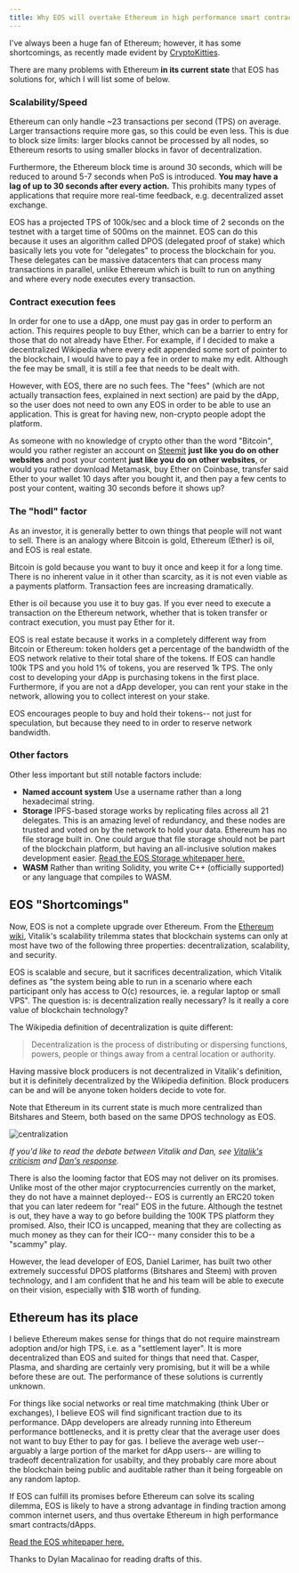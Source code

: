```yaml
---
title: Why EOS will overtake Ethereum in high performance smart contracts
---
```


I've always been a huge fan of Ethereum; however, it has some shortcomings, as recently made evident by [CryptoKitties](http://www.bbc.com/news/technology-42237162).

There are many problems with Ethereum **in its current state** that EOS has solutions for, which I will list some of below.

### Scalability/Speed

Ethereum can only handle ~23 transactions per second (TPS) on average. Larger transactions require more gas, so this could be even less. This is due to block size limits: larger blocks cannot be processed by all nodes, so Ethereum resorts to using smaller blocks in favor of decentralization.

Furthermore, the Ethereum block time is around 30 seconds, which will be reduced to around 5-7 seconds when PoS is introduced. **You may have a lag of up to 30 seconds after every action.** This prohibits many types of applications that require more real-time feedback, e.g. decentralized asset exchange.

EOS has a projected TPS of 100k/sec and a block time of 2 seconds on the testnet with a target time of 500ms on the mainnet. EOS can do this because it uses an algorithm called DPOS (delegated proof of stake) which basically lets you vote for "delegates" to process the blockchain for you. These delegates can be massive datacenters that can process many transactions in parallel, unlike Ethereum which is built to run on anything and where every node executes every transaction.

### Contract execution fees

In order for one to use a dApp, one must pay gas in order to perform an action. This requires people to buy Ether, which can be a barrier to entry for those that do not already have Ether. For example, if I decided to make a decentralized Wikipedia where every edit appended some sort of pointer to the blockchain, I would have to pay a fee in order to make my edit. Although the fee may be small, it is still a fee that needs to be dealt with.

However, with EOS, there are no such fees. The "fees" (which are not actually transaction fees, explained in next section) are paid by the dApp, so the user does not need to own any EOS in order to be able to use an application. This is great for having new, non-crypto people adopt the platform.

As someone with no knowledge of crypto other than the word "Bitcoin", would you rather register an account on [Steemit](https://steemit.com) **just like you do on other websites** and post your content **just like you do on other websites**, or would you rather download Metamask, buy Ether on Coinbase, transfer said Ether to your wallet 10 days after you bought it, and then pay a few cents to post your content, waiting 30 seconds before it shows up?

### The "hodl" factor

As an investor, it is generally better to own things that people will not want to sell. There is an analogy where Bitcoin is gold, Ethereum (Ether) is oil, and EOS is real estate.

Bitcoin is gold because you want to buy it once and keep it for a long time. There is no inherent value in it other than scarcity, as it is not even viable as a payments platform. Transaction fees are increasing dramatically.

Ether is oil because you use it to buy gas. If you ever need to execute a transaction on the Ethereum network, whether that is token transfer or contract execution, you must pay Ether for it.

EOS is real estate because it works in a completely different way from Bitcoin or Ethereum: token holders get a percentage of the bandwidth of the EOS network relative to their total share of the tokens. If EOS can handle 100k TPS and you hold 1% of tokens, you are reserved 1k TPS. The only cost to developing your dApp is purchasing tokens in the first place. Furthermore, if you are not a dApp developer, you can rent your stake in the network, allowing you to collect interest on your stake.

EOS encourages people to buy and hold their tokens-- not just for speculation, but because they need to in order to reserve network bandwidth.

### Other factors

Other less important but still notable factors include:

* **Named account system** Use a username rather than a long hexadecimal string.
* **Storage** IPFS-based storage works by replicating files across all 21 delegates. This is an amazing level of redundancy, and these nodes are trusted and voted on by the network to hold your data. Ethereum has no file storage built in. One could argue that file storage should not be part of the blockchain platform, but having an all-inclusive solution makes development easier. [Read the EOS Storage whitepaper here.](https://github.com/EOSIO/Documentation/raw/master/EOS.IO%20Storage.pdf)
* **WASM** Rather than writing Solidity, you write C++ (officially supported) or any language that compiles to WASM.

## EOS "Shortcomings"

Now, EOS is not a complete upgrade over Ethereum. From the [Ethereum wiki](https://github.com/ethereum/wiki/wiki/Sharding-FAQ), Vitalik's scalability trilemma states that blockchain systems can only at most have two of the following three properties: decentralization, scalability, and security.

EOS is scalable and secure, but it sacrifices decentralization, which Vitalik defines as "the system being able to run in a scenario where each participant only has access to O(c) resources, ie. a regular laptop or small VPS". The question is: is decentralization really necessary? Is it really a core value of blockchain technology?

The Wikipedia definition of decentralization is quite different:

> Decentralization is the process of distributing or dispersing functions, powers, people or things away from a central location or authority.

Having massive block producers is not decentralized in Vitalik's definition, but it is definitely decentralized by the Wikipedia definition. Block producers can be and will be anyone token holders decide to vote for.

Note that Ethereum in its current state is much more centralized than Bitshares and Steem, both based on the same DPOS technology as EOS.

![centralization](https://i.imgur.com/0eT9SAE.jpg)

*If you'd like to read the debate between Vitalik and Dan, see [Vitalik's criticism](https://np.reddit.com/r/ethereum/comments/6qm0y2/is_the_ethereum_team_defending_their_ground/dkyk94c/) and [Dan's response](https://steemit.com/eos/@dan/reponse-to-vitalik-s-written-remarks).*

There is also the looming factor that EOS may not deliver on its promises. Unlike most of the other major cryptocurrencies currently on the market, they do not have a mainnet deployed-- EOS is currently an ERC20 token that you can later redeem for "real" EOS in the future. Although the testnet is out, they have a way to go before building the 100K TPS platform they promised. Also, their ICO is uncapped, meaning that they are collecting as much money as they can for their ICO-- many consider this to be a "scammy" play.

However, the lead developer of EOS, Daniel Larimer, has built two other extremely successful DPOS platforms (Bitshares and Steem) with proven technology, and I am confident that he and his team will be able to execute on their vision, especially with $1B worth of funding.

## Ethereum has its place

I believe Ethereum makes sense for things that do not require mainstream adoption and/or high TPS, i.e. as a "settlement layer". It is more decentralized than EOS and suited for things that need that. Casper, Plasma, and sharding are certainly very promising, but it will be a while before these are out. The performance of these solutions is currently unknown.

For things like social networks or real time matchmaking (think Uber or exchanges), I believe EOS will find significant traction due to its performance. DApp developers are already running into Ethereum performance bottlenecks, and it is pretty clear that the average user does not want to buy Ether to pay for gas. I believe the average web user-- arguably a large portion of the market for dApp users-- are willing to tradeoff decentralization for usabilty, and they probably care more about the blockchain being public and auditable rather than it being forgeable on any random laptop.

If EOS can fulfill its promises before Ethereum can solve its scaling dilemma, EOS is likely to have a strong advantage in finding traction among common internet users, and thus overtake Ethereum in high performance smart contracts/dApps.

[Read the EOS whitepaper here.](https://github.com/EOSIO/Documentation/blob/master/TechnicalWhitePaper.md)

Thanks to Dylan Macalinao for reading drafts of this.
